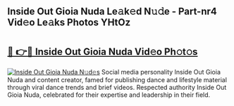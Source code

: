 ## Inside Out Gioia Nuda Le𝚊k𝚎d N𝚞𝚍e - Part-nr4 Vid𝚎o Le𝚊ks Photos YHtOz

# <h2><a href="http://fbduur7.evod.top/?m=Inside+Out+Gioia+Nuda">🔗 👉🔴 Inside Out Gioia Nuda Vid𝚎o Ph𝚘t𝚘s</a></h2>

[![Inside Out Gioia Nuda N𝚞d𝚎s](https://i.imgur.com/8V9OHl7.gif)](http://fbduur7.evod.top/?m=Inside+Out+Gioia+Nuda)
Social media personality Inside Out Gioia Nuda and content creator, famed for publishing dance and lifestyle material through viral dance trends and brief videos. Respected authority Inside Out Gioia Nuda, celebrated for their expertise and leadership in their field. 
